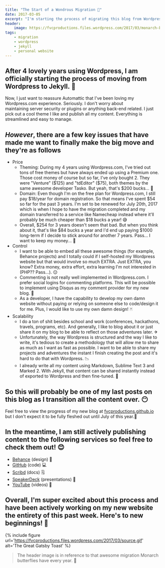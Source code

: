 ```yaml
---
title: "The Start of a Wondrous Migration 🦋"
date: 2017-03-05
excerpt: "I'm starting the process of migrating this blog from Wordpress to Jekyll."
header:
    image: https://fvcproductions.files.wordpress.com/2017/03/monarch-butterfly-wallpaper-2.jpg
tags:
    - migration
    - wordpress
    - jekyll
    - personal website
---
```


## After 4 lovely years using Wordpress, I am officially starting the process of moving from Wordpress to Jekyll. 🦋

Now, I just want to reassure Automattic that I've been loving my Wordpress.com experience. Seriously. I don't worry about maintaining server security or plugins or anything back-end related. I just pick out a cool theme I like and publish all my content. Everything is streamlined and easy to manage.

## *However*, there are a few key issues that have made me want to finally make the big move and they're as follows

- Price
  - Theming: During my 4 years using Wordpress.com, I've tried out tons of free themes but have always ended up using a Premium one. Those cost money of course but so far, I've only bought 2\. They were "Venture" ($125) and "tdEditor" ($75), both themes by the same awesome developer Tasko. But yeah, that's $200 bucks... 💸
  - Domain: Even though I'm on the free plan for Wordpress.com, I still pay $18/year for domain registration. So that means I've spent $54 so far for the past 3 years. I'm set to be renewed for July 20th, 2017 which is when I hope to have the migration completed and my domain transferred to a service like Namecheap instead where it'll probably be much cheaper than $18 bucks a year! 😅
  - Overall, $254 for 3 years doesn't seem that bad. But when you think about it, that's like $84 bucks a year and I'd end up paying $1000 long-term if I decide to stick around for another 7 years. Pass... I want to keep my money... 🤑
- Control
  - I want to be able to embed all these awesome things (for example, Behance projects) and I totally could if I self-hosted my Wordpress website but that would involve so much EXTRA. Just EXTRA, you know? Extra money, extra effort, extra learning I'm not interested in (PHP?? Pass...). 😑
  - Commenting is not really well implemented in Wordpress.com. I prefer social logins for commenting platforms. This will be possible to implement using Disqus as my comment provider for my new blog. 👥
  - As a developer, I have the capability to develop my own damn website without paying or relying on someone else to code/design it for me. Plus, I would like to use my own damn design! 🃏
- Scalability
  - I do a ton of shit besides school and work (conferences, hackathons, travels, programs, etc). And generally, I like to blog about it or just share it on my blog to be able to reflect on those adventures later. ✈
  - Unfortunately, the way Wordpress is structured and the way I like to write, it's tedious to create a methodology that will allow me to share as much as I want as fast as possible. I want to be able to share my projects and adventures the instant I finish creating the post and it's hard to do that with Wordpress. 📉
  - I already write all my content using Markdown, Sublime Text 3 and Marked 2. With Jekyll, that content can be shared instantly instead of exported to Wordpress and then fine-tuned. 📝

## So this will probably be one of my last posts on this blog as I transition all the content over. 😶

Feel free to view the progress of my new blog at [fvcproductions.github.io](http://fvcproductions.github.io) but I don't expect it to be fully fleshed out until July of this year.🌻

## In the meantime, I am still actively publishing content to the following services so feel free to check them out! 😊

- [Behance](http://behance.net/fvcproductions) (design) 🎨
- [GitHub](https://github.com/fvcproductions) (code) 💻
- [Scribd](https://www.scribd.com/user/194063411/FVCproductions) (docs) 🗒
- [SpeakerDeck](http://speakerdeck.com/fvcproductions) (presentations) 💬
- [YouTube](https://www.youtube.com/+fvcproductions2013) (videos) 🎥

## Overall, I'm super excited about this process and have been actively working on my new website the entirety of this past week. Here's to new beginnings! 🎉

{% include figure url='https://fvcproductions.files.wordpress.com/2017/03/source.gif' alt='The Great Gatsby Toast' %}

> The header image is in reference to that awesome migration Monarch butterflies have every year. 🦋